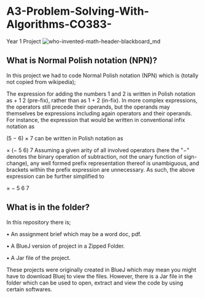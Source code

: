 # A3-Problem-Solving-With-Algorithms-CO383-
Year 1 Project
![who-invented-math-header-blackboard_md](https://user-images.githubusercontent.com/74104140/98501771-16c60d00-2248-11eb-835e-af0abf118e9b.jpg)

## What is Normal Polish notation (NPN)?
In this project we had to code Normal Polish notation (NPN) which is (totally not copied from wikipedia);

The expression for adding the numbers 1 and 2 is written in Polish notation as + 1 2 (pre-fix), rather than as 1 + 2 (in-fix). In more complex expressions, the operators still precede their operands, but the operands may themselves be expressions including again operators and their operands. For instance, the expression that would be written in conventional infix notation as

(5 − 6) × 7
can be written in Polish notation as

× (− 5 6) 7
Assuming a given arity of all involved operators (here the "−" denotes the binary operation of subtraction, not the unary function of sign-change), any well formed prefix representation thereof is unambiguous, and brackets within the prefix expression are unnecessary. As such, the above expression can be further simplified to

× − 5 6 7

## What is in the folder?
In this repository there is;

• An assignment brief which may be a word doc, pdf.

• A BlueJ version of project in a Zipped Folder.

• A Jar file of the project.

These projects were originally created in BlueJ which may mean you might have to download Bluej to view the files. However, there is a Jar file in the folder which can be used to open, extract and view the code by using certain softwares.
